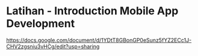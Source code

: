 # Latihan - Introduction Mobile App Development

https://docs.google.com/document/d/1YDtT8GBonGP0eSunz5fYZ2ECc1J-CHV2zgsniu3vHCg/edit?usp=sharing